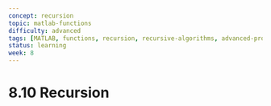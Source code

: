 ```yaml
---
concept: recursion
topic: matlab-functions
difficulty: advanced
tags: [MATLAB, functions, recursion, recursive-algorithms, advanced-programming]
status: learning
week: 8
---
```


# 8.10 Recursion